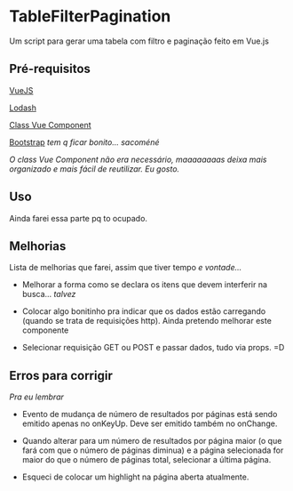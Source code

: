 # TableFilterPagination
Um script para gerar uma tabela com filtro e paginação feito em Vue.js

## Pré-requisitos
[VueJS](https://vuejs.org)

[Lodash](https://lodash.com)

[Class Vue Component](https://github.com/vuejs/vue-class-component)

[Bootstrap](https://getbootstrap.com) _tem q ficar bonito... sacoméné_

_O class Vue Component não era necessário, maaaaaaaas deixa mais organizado e mais fácil de reutilizar. Eu gosto._

## Uso

Ainda farei essa parte pq to ocupado.

## Melhorias

Lista de melhorias que farei, assim que tiver tempo _e vontade..._

- Melhorar a forma como se declara os itens que devem interferir na busca... _talvez_

- Colocar algo bonitinho pra indicar que os dados estão carregando (quando se trata de requisições http).
Ainda pretendo melhorar este componente

- Selecionar requisição GET ou POST e passar dados, tudo via props. =D

## Erros para corrigir 

_Pra eu lembrar_

- Evento de mudança de número de resultados por páginas está sendo emitido apenas no onKeyUp. Deve ser emitido também no onChange.

- Quando alterar para um número de resultados por página maior (o que fará com que o número de páginas diminua) e a página selecionada for maior do que o número de páginas total, selecionar a última página.

- Esqueci de colocar um highlight na página aberta atualmente.
